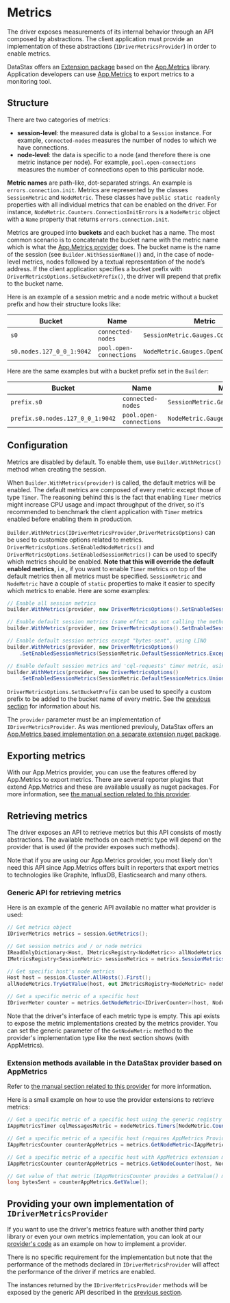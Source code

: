# Metrics

The driver exposes measurements of its internal behavior through an API composed by abstractions. The client application must provide an implementation of these abstractions (`IDriverMetricsProvider`) in order to enable metrics.

DataStax offers an [Extension package] based on the [App.Metrics] library. Application developers can use [App.Metrics] to export metrics to a monitoring tool.

## Structure

There are two categories of metrics:

- **session-level**: the measured data is global to a `Session` instance. For example, `connected-nodes` measures the number of nodes to which we have connections.
- **node-level**: the data is specific to a node (and therefore there is one metric instance per node). For example, `pool.open-connections` measures the number of connections open to this particular node.

**Metric names** are path-like, dot-separated strings. An example is `errors.connection.init`. Metrics are represented by the classes `SessionMetric` and `NodeMetric`. These classes have `public static readonly` properties with all individual metrics that can be enabled on the driver. For instance, `NodeMetric.Counters.ConnectionInitErrors` is a `NodeMetric` object with a `Name` property that returns `errors.connection.init`.

Metrics are grouped into **buckets** and each bucket has a name. The most common scenario is to concatenate the bucket name with the metric name which is what the [App.Metrics provider] does. The bucket name is the name of the session (see `Builder.WithSessionName()`) and, in the case of node-level metrics, nodes followed by a textual representation of the node’s address. If the client application specifies a bucket prefix with `DriverMetricsOptions.SetBucketPrefix()`, the driver will prepend that prefix to the bucket name.

Here is an example of a session metric and a node metric without a bucket prefix and how their structure looks like:

| Bucket                            | Name                    | Metric                                 |
|-----------------------------------|-------------------------|----------------------------------------|
| `s0`                              | `connected-nodes`       | `SessionMetric.Gauges.ConnectedNodes`  |
| `s0.nodes.127_0_0_1:9042`         | `pool.open-connections` | `NodeMetric.Gauges.OpenConnections`    |

Here are the same examples but with a bucket prefix set in the `Builder`:

| Bucket                            | Name                    | Metric                                 |
|-----------------------------------|-------------------------|----------------------------------------|
| `prefix.s0`                       | `connected-nodes`       | `SessionMetric.Gauges.ConnectedNodes`  |
| `prefix.s0.nodes.127_0_0_1:9042`  | `pool.open-connections` | `NodeMetric.Gauges.OpenConnections`    |

## Configuration

Metrics are disabled by default. To enable them, use `Builder.WithMetrics()` method when creating the session.

When `Builder.WithMetrics(provider)` is called, the default metrics will be enabled. The default metrics are composed of every metric except those of type `Timer`. The reasoning behind this is the fact that enabling `Timer` metrics might increase CPU usage and impact throughput of the driver, so it's recommended to benchmark the client application with `Timer` metrics enabled before enabling them in production.

`Builder.WithMetrics(IDriverMetricsProvider,DriverMetricsOptions)` can be used to customize options related to metrics. `DriverMetricsOptions.SetEnabledNodeMetrics()` and `DriverMetricsOptions.SetEnabledSessionMetrics()` can be used to specify which metrics should be enabled. **Note that this will override the default enabled metrics**, i.e., if you want to enable `Timer` metrics on top of the default metrics then all metrics must be specified. `SessionMetric` and `NodeMetric` have a couple of `static` properties to make it easier to specify which metrics to enable. Here are some examples:

```csharp
// Enable all session metrics
builder.WithMetrics(provider, new DriverMetricsOptions().SetEnabledSessionMetrics(SessionMetric.AllSessionMetrics));

// Enable default session metrics (same effect as not calling the method at all)
builder.WithMetrics(provider, new DriverMetricsOptions().SetEnabledSessionMetrics(SessionMetric.DefaultSessionMetrics));

// Enable default session metrics except "bytes-sent", using LINQ
builder.WithMetrics(provider, new DriverMetricsOptions()
    .SetEnabledSessionMetrics(SessionMetric.DefaultSessionMetrics.Except(new [] { SessionMetric.Meters.BytesSent })));

// Enable default session metrics and 'cql-requests' timer metric, using LINQ
builder.WithMetrics(provider, new DriverMetricsOptions()
    .SetEnabledSessionMetrics(SessionMetric.DefaultSessionMetrics.Union(new [] { SessionMetric.Timers.CqlRequests })));
```

`DriverMetricsOptions.SetBucketPrefix` can be used to specify a custom prefix to be added to the bucket name of every metric. See the [previous section](#Structure) for information about his.

The `provider` parameter must be an implementation of `IDriverMetricsProvider`. As was mentioned previouly, DataStax offers an [App.Metrics based implementation on a separate extension nuget package].

## Exporting metrics

With our App.Metrics provider, you can use the features offered by App.Metrics to export metrics. There are several reporter plugins that extend App.Metrics and these are available usually as nuget packages. For more information, see [the manual section related to this provider].

## Retrieving metrics

The driver exposes an API to retrieve metrics but this API consists of mostly abstractions. The available methods on each metric type will depend on the provider that is used (if the provider exposes such methods).

Note that if you are using our App.Metrics provider, you most likely don't need this API since App.Metrics offers built in reporters that export metrics to technologies like Graphite, InfluxDB, Elasticsearch and many others.

### Generic API for retrieving metrics

Here is an example of the generic API available no matter what provider is used:

```csharp
// Get metrics object
IDriverMetrics metrics = session.GetMetrics();

// Get session metrics and / or node metrics
IReadOnlyDictionary<Host, IMetricsRegistry<NodeMetric>> allNodeMetrics = metrics.NodeMetrics;
IMetricsRegistry<SessionMetric> sessionMetrics = metrics.SessionMetrics;

// Get specific host's node metrics
Host host = session.Cluster.AllHosts().First();
allNodeMetrics.TryGetValue(host, out IMetricsRegistry<NodeMetric> nodeMetrics);

// Get a specific metric of a specific host
IDriverMeter counter = metrics.GetNodeMetric<IDriverCounter>(host, NodeMetric.Counters.Errors);
```

Note that the driver's interface of each metric type is empty. This api exists to expose the metric implementations created by the metrics provider. You can set the generic parameter of the `GetNodeMetric` method to the provider's implementation type like the next section shows (with AppMetrics).

### Extension methods available in the DataStax provider based on AppMetrics

Refer to [the manual section related to this provider] for more information.

Here is a small example on how to use the provider extensions to retrieve metrics:

```csharp
// Get a specific metric of a specific host using the generic registry and converting it to the provider's type
IAppMetricsTimer cqlMessagesMetric = nodeMetrics.Timers[NodeMetric.Counters.Errors].ToAppMetricsTimer();

// Get a specific metric of a specific host (requires AppMetrics Provider)
IAppMetricsCounter counterAppMetrics = metrics.GetNodeMetric<IAppMetricsCounter>(host, NodeMetric.Counters.Errors);

// Get a specific metric of a specific host with AppMetrics extension method
IAppMetricsCounter counterAppMetrics = metrics.GetNodeCounter(host, NodeMetric.Counters.Errors);

// Get value of that metric (IAppMetricsCounter provides a GetValue() method)
long bytesSent = counterAppMetrics.GetValue();
```

## Providing your own implementation of `IDriverMetricsProvider`

If you want to use the driver's metrics feature with another third party library or even your own metrics implementation, you can look at our [provider's code] as an example on how to implement a provider.

There is no specific requirement for the implementation but note that the performance of the methods declared in `IDriverMetricsProvider` will affect the performance of the driver if metrics are enabled.

The instances returned by the `IDriverMetricsProvider` methods will be exposed by the generic API described in the [previous section](#Retrieving-Metrics).

[App.Metrics]: https://github.com/AppMetrics/AppMetrics
[Extension package]: app-metrics
[App.Metrics provider]: app-metrics
[App.Metrics based implementation on a separate extension nuget package]: app-metrics
[the manual section related to this provider]: app-metrics
[provider's code]: https://github.com/datastax/csharp-driver/tree/master/src/Extensions/Cassandra.AppMetrics

